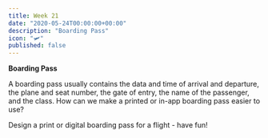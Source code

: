 ```yaml
---
title: Week 21
date: "2020-05-24T00:00:00+00:00"
description: "Boarding Pass"
icon: "🛩"
published: false
---
```


**Boarding Pass**

A boarding pass usually contains the data and time of arrival and departure, the plane and seat number, the gate of entry, the name of the passenger, and the class. How can we make a printed or in-app boarding pass easier to use?

Design a print or digital boarding pass for a flight - have fun!